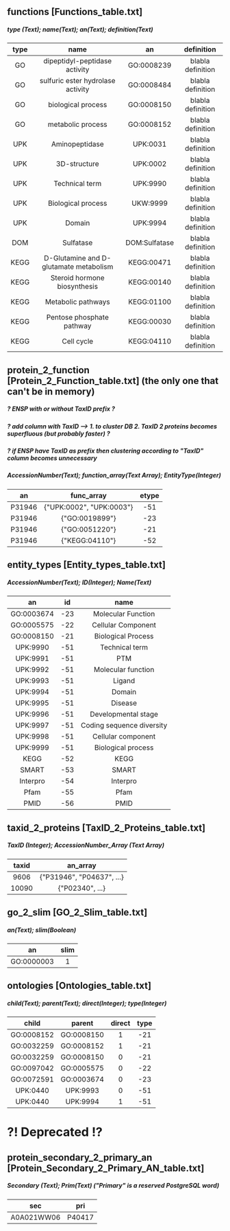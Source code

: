 ## functions [Functions_table.txt]
#####  type (Text); name(Text); an(Text); definition(Text)
| type | name | an | definition |
|:---:|:---:|:---:|:---:|
| GO | dipeptidyl-peptidase activity | GO:0008239 | blabla definition |
| GO | sulfuric ester hydrolase activity | GO:0008484 | blabla definition |
| GO | biological process | GO:0008150 | blabla definition |
| GO | metabolic process | GO:0008152 | blabla definition |
| UPK | Aminopeptidase | UPK:0031 | blabla definition |
| UPK | 3D-structure | UPK:0002 | blabla definition |
| UPK | Technical term | UPK:9990 | blabla definition |
| UPK | Biological process | UKW:9999 | blabla definition |
| UPK | Domain | UPK:9994 | blabla definition |
| DOM | Sulfatase | DOM:Sulfatase | blabla definition |
| KEGG | D-Glutamine and D-glutamate metabolism | KEGG:00471 | blabla definition |
| KEGG | Steroid hormone biosynthesis | KEGG:00140 | blabla definition |
| KEGG | Metabolic pathways | KEGG:01100 | blabla definition |
| KEGG | Pentose phosphate pathway | KEGG:00030 | blabla definition |
| KEGG | Cell cycle | KEGG:04110 | blabla definition |

## protein_2_function [Protein_2_Function_table.txt] (the only one that can't be in memory)
##### ? ENSP with or without TaxID prefix ?
##### ? add column with TaxID --> 1. to cluster DB   2. TaxID 2 proteins becomes superfluous (but probably faster) ?
##### ? if ENSP have TaxID as prefix then clustering according to "TaxID" column becomes unnecessary
##### AccessionNumber(Text); function_array(Text Array); EntityType(Integer)
| an | func_array | etype |
|:---:|:---:|:---:|
| P31946 | {"UPK:0002", "UPK:0003"} | -51 |
| P31946 | {"GO:0019899"} | -23 |
| P31946 | {"GO:0051220"} | -21 |
| P31946 | {"KEGG:04110"} | -52 |

## entity_types [Entity_types_table.txt]
##### AccessionNumber(Text); ID(Integer); Name(Text)
| an | id | name |
|:---:|:---:|:---:|
| GO:0003674 | -23 | Molecular Function |
| GO:0005575 | -22 | Cellular Component |
| GO:0008150 | -21 | Biological Process |
| UPK:9990 | -51 | Technical term |
| UPK:9991 | -51 | PTM |
| UPK:9992 | -51 | Molecular function |
| UPK:9993 | -51 | Ligand |
| UPK:9994 | -51 | Domain |
| UPK:9995 | -51 | Disease |
| UPK:9996 | -51 | Developmental stage |
| UPK:9997 | -51 | Coding sequence diversity |
| UPK:9998 | -51 | Cellular component |
| UPK:9999 | -51 | Biological process |
| KEGG | -52 | KEGG |
| SMART | -53 | SMART |
| Interpro | -54 | Interpro |
| Pfam | -55 | Pfam |
| PMID | -56 | PMID |

## taxid_2_proteins [TaxID_2_Proteins_table.txt]
##### TaxID (Integer); AccessionNumber_Array (Text Array)
| taxid | an_array |
|:---:|:---:|
| 9606 | {"P31946", "P04637", ...} |
| 10090 | {"P02340", ...} |

## go_2_slim [GO_2_Slim_table.txt]
##### an(Text); slim(Boolean)
| an | slim |
|:---:|:---:|
| GO:0000003 | 1 |

## ontologies [Ontologies_table.txt]
##### child(Text); parent(Text); direct(Integer); type(Integer)
| child | parent | direct | type |
|:---:|:---:|:---:|:---:|
| GO:0008152 | GO:0008150 | 1 | -21 |
| GO:0032259 | GO:0008152 | 1 | -21 |
| GO:0032259 | GO:0008150 | 0 | -21 |
| GO:0097042 | GO:0005575 | 0 | -22 |
| GO:0072591 | GO:0003674 | 0 | -23 |
| UPK:0440 | UPK:9993 | 0 | -51 |
| UPK:0440 | UPK:9994 | 1 | -51 |




# ?! Deprecated !?
## protein_secondary_2_primary_an [Protein_Secondary_2_Primary_AN_table.txt]
##### Secondary (Text); Prim(Text) ("Primary" is a reserved PostgreSQL word)
| sec | pri |
|:---:|:---:|
| A0A021WW06 | P40417 |
